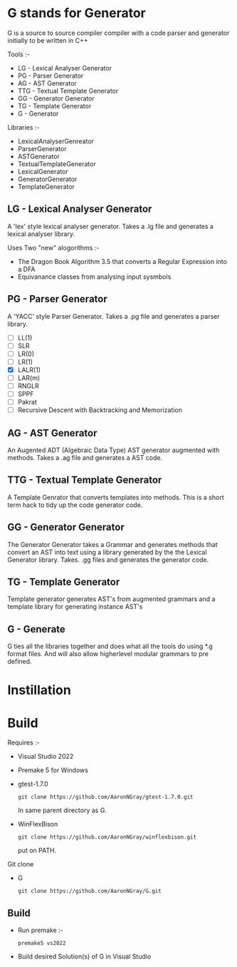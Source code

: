 # G stands for Generator
G is a source to source compiler compiler with a code parser and generator initially to be written in C++

Tools :-
 - LG - Lexical Analyser Generator
 - PG - Parser Generator
 - AG - AST Generator
 - TTG - Textual Template Generator
 - GG - Generator Generator
 - TG - Template Generator
 - G - Generator

Libraries :-
  - LexicalAnalyserGenreator
  - ParserGenerator
  - ASTGenerator
  - TextualTemplateGenerator
  - LexicalGenerator
  - GeneratorGenerator
  - TemplateGenerator

## LG - Lexical Analyser Generator ##

A 'lex' style lexical analyser generator. Takes a .lg file and generates a lexical analyser library.

Uses Two "new" alogorithms :-
 - The Dragon Book Algorithm 3.5 that converts a Regular Expression into a DFA
 - Equivanance classes from analysing input sysmbols

## PG - Parser Generator ##

A 'YACC' style Parser Generator. Takes a .pg file and generates a parser library.

 - [ ] LL(1)
 - [ ] SLR
 - [ ] LR(0)
 - [ ] LR(1)
 - [x] LALR(1)
 - [ ] LAR(m)
 - [ ] RNGLR
 - [ ] SPPF
 - [ ] Pakrat
 - [ ] Recursive Descent with Backtracking and Memorization

## AG - AST Generator ##

An Augented ADT (Algebraic Data Type) AST generator augmented with methods. Takes a .ag file and generates a AST code.

## TTG - Textual Template Generator ##

A Template Genrator that converts templates into methods. This is a short term hack to tidy up the code generator code.

## GG - Generator Generator ##

The Generator Generator takes a Grammar and generates methods that convert an AST into text using a library generated by the the Lexical Generator library. Takes. .gg files and generates the generator code.

## TG - Template Generator ##

Template generator generates AST's from augmented grammars and a template library for generating instance AST's

## G - Generate ##

G ties all the libraries together and does what all the tools do using *.g format files. And will also allow higherlevel modular grammars to pre defined.
# Instillation

# Build

Requires :-
  - Visual Studio 2022

  - Premake 5 for Windows

  - gtest-1.7.0

    `git clone https://github.com/AaronNGray/gtest-1.7.0.git`

    In same parent directory as G.

  - WinFlexBison

    `git clone https://github.com/AaronNGray/winflexbison.git`

    put on PATH.

Git clone

 - G

    `git clone https://github.com/AaronNGray/G.git`

## Build

 - Run premake :-

    `premake5 vs2022`

  - Build desired Solution(s) of G in Visual Studio
